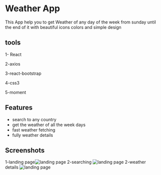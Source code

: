 
# Weather App

This App help you to get Weather of any day of the week from sunday until the end of it 
with beautiful icons colors and simple design


## tools

1- React

2-axios

3-react-bootstrap

4-css3

5-moment




## Features

- search to any country
- get the weather of all the week days
- fast weather fetching
- fully weather details

## Screenshots

1-landing page![landing page](https://user-images.githubusercontent.com/95965261/154323929-f86b8227-b034-4c25-b17c-b42c1b92eba7.png)
2-searching ![landing page](https://user-images.githubusercontent.com/95965261/154324135-7d1e4693-e65e-48e7-876f-87e9c4a6a69e.png)
2-weather details ![landing page](https://user-images.githubusercontent.com/95965261/154324210-3be528b0-4308-4c95-8046-5b9af42904ad.png)


